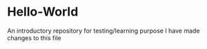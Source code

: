 Hello-World
===========

An introductory repository for testing/learning purpose 
I have made changes to this file

